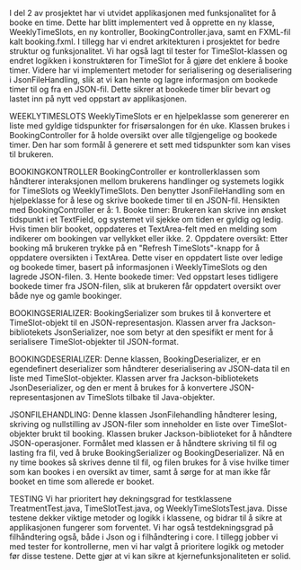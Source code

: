 I del 2 av prosjektet har vi utvidet applikasjonen med funksjonalitet for å booke en time. Dette har blitt implementert ved å opprette en ny klasse, WeeklyTimeSlots, en ny kontroller, BookingController.java, samt en FXML-fil kalt booking.fxml. I tillegg har vi endret arkitekturen i prosjektet for bedre struktur og funksjonalitet.
Vi har også lagt til tester for TimeSlot-klassen og endret logikken i konstruktøren for TimeSlot for å gjøre det enklere å booke timer. Videre har vi implementert metoder for serialisering og deserialisering i JsonFileHandling, slik at vi kan hente og lagre informasjon om bookede timer til og fra en JSON-fil. Dette sikrer at bookede timer blir bevart og lastet inn på nytt ved oppstart av applikasjonen.

WEEKLYTIMESLOTS
WeeklyTimeSlots er en hjelpeklasse som genererer en liste med gyldige tidspunkter for frisørsalongen for én uke. Klassen brukes i BookingController for å holde oversikt over alle tilgjengelige og bookede timer. Den har som formål å generere et sett med tidspunkter som kan vises til brukeren.

BOOKINGKONTROLLER
BookingController er kontrollerklassen som håndterer interaksjonen mellom brukerens handlinger og systemets logikk for TimeSlots og WeeklyTimeSlots. Den benytter JsonFileHandling som en hjelpeklasse for å lese og skrive bookede timer til en JSON-fil. Hensikten med BookingController er å:
    1. Booke timer: Brukeren kan skrive inn ønsket tidspunkt i et TextField, og systemet vil sjekke om tiden er gyldig og ledig. Hvis timen blir booket, oppdateres et TextArea-felt med en melding som indikerer om bookingen var vellykket eller ikke.
    2. Oppdatere oversikt: Etter booking må brukeren trykke på en "Refresh TimeSlots"-knapp for å oppdatere oversikten i TextArea. Dette viser en oppdatert liste over ledige og bookede timer, basert på informasjonen i WeeklyTimeSlots og den lagrede JSON-filen.
    3. Hente bookede timer: Ved oppstart leses tidligere bookede timer fra JSON-filen, slik at brukeren får oppdatert oversikt over både nye og gamle bookinger.

BOOKINGSERIALIZER:
BookingSerializer som brukes til å konvertere et TimeSlot-objekt til en JSON-representasjon. Klassen arver fra Jackson-bibliotekets JsonSerializer<TimeSlot>, noe som betyr at den spesifikt er ment for å serialisere TimeSlot-objekter til JSON-format.

BOOKINGDESERIALIZER:
Denne klassen, BookingDeserializer, er en egendefinert deserializer som håndterer deserialisering av JSON-data til en liste med TimeSlot-objekter. Klassen arver fra Jackson-bibliotekets JsonDeserializer, og den er ment å brukes for å konvertere JSON-representasjonen av TimeSlots tilbake til Java-objekter.

JSONFILEHANDLING:
Denne klassen JsonFilehandling håndterer lesing, skriving og nullstilling av JSON-filer som inneholder en liste over TimeSlot-objekter brukt til booking. Klassen bruker Jackson-biblioteket for å håndtere JSON-operasjoner. Formålet med klassen er å håndtere skriving til fil og lasting fra fil, ved å bruke BookingSerializer og BookingDeserializer. Nå en ny time bookes så skrives denne til fil, og filen brukes for å vise hvilke timer som kan bookes i en oversikt av timer, samt å sørge for at man ikke får booket en time som allerede er booket. 


TESTING
Vi har prioritert høy dekningsgrad for testklassene TreatmentTest.java, TimeSlotTest.java, og WeeklyTimeSlotsTest.java. Disse testene dekker viktige metoder og logikk i klassene, og bidrar til å sikre at applikasjonen fungerer som forventet.
Vi har også testdekningsgrad på filhåndtering også, både i Json og i filhåndtering i core.
I tillegg jobber vi med tester for kontrollerne, men vi har valgt å prioritere logikk og metoder før disse testene. Dette gjør at vi kan sikre at kjernefunksjonaliteten er solid.
